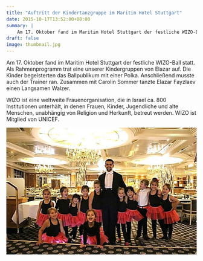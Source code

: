 ```yaml
---
title: "Auftritt der Kindertanzgruppe im Maritim Hotel Stuttgart"
date: 2015-10-17T13:52:00+00:00
summary: |
    Am 17. Oktober fand im Maritim Hotel Stuttgart der festliche WIZO-Ball statt. Als Rahmenprogramm trat eine unserer Kindergruppen von Elazar auf.
draft: false
image: thumbnail.jpg
---
```


Am 17. Oktober fand im Maritim Hotel Stuttgart der festliche WIZO-Ball statt. Als Rahmenprogramm trat eine unserer Kindergruppen von Elazar auf. Die Kinder begeisterten das Ballpublikum mit einer Polka. Anschließend musste auch der Trainer ran. Zusammen mit Carolin Sommer tanzte Elazar Fayzlaev einen Langsamen Walzer.

WIZO ist eine weltweite Frauenorganisation, die in Israel ca. 800 Institutionen unterhält, in denen Frauen, Kinder, Jugendliche und alte Menschen, unabhängig von Religion und Herkunft, betreut werden. WIZO ist Mitglied von UNICEF.

![Kinder](20151017.jpg)


